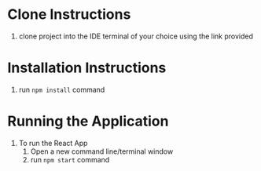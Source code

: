 # Clone Instructions
1. clone project into the IDE terminal of your choice using the link provided


# Installation Instructions
1. run `npm install` command

    
# Running the Application
1. To run the React App
    1. Open a new command line/terminal window
    2. run `npm start` command